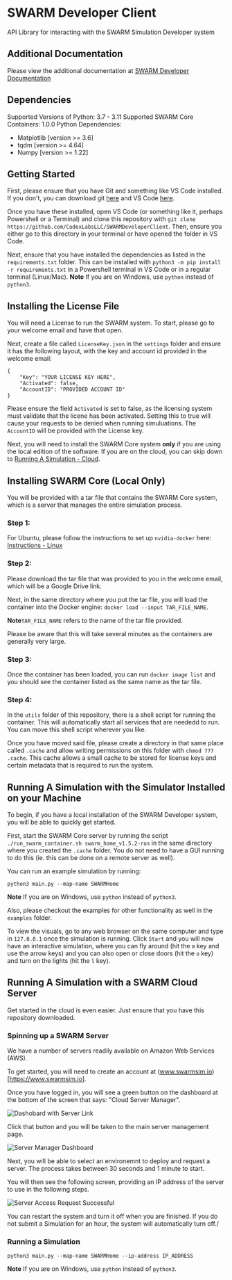 # SWARM Developer Client
API Library for interacting with the SWARM Simulation Developer system
  
## Additional Documentation
Please view the additional documentation at [SWARM Developer Documentation](https://codexlabsllc.github.io/SWARM-RDS-Client-Dev/)
  
## Dependencies
Supported Versions of Python: 3.7 - 3.11
Supported SWARM Core Containers: 1.0.0
Python Dependencies:
- Matplotlib [version >= 3.6]
- tqdm [version >= 4.64]
- Numpy [version >= 1.22]

## Getting Started
First, please ensure that you have Git and something like VS Code installed. If you don't, you 
can download git [here](https://git-scm.com/downloads) and VS Code [here](https://code.visualstudio.com/download).
  
Once you have these installed, open VS Code (or something like it, perhaps Powershell or a Terminal) and clone 
this repository with `git clone https://github.com/CodexLabsLLC/SWARMDeveloperClient`. Then, ensure you either 
go to this directory in your terminal or have opened the folder in VS Code.
  
Next, ensure that you have installed the dependencies as listed in
the `requirements.txt` folder. This can be installed with `python3 -m pip install -r requirements.txt` in a Powershell terminal 
in VS Code or in a regular terminal (Linux/Mac).
**Note** If you are on Windows, use `python` instead of `python3`.
  
## Installing the License File
You will need a License to run the SWARM system. To start, please go to your
welcome email and have that open.
  
Next, create a file called `LicenseKey.json` in the `settings` folder and ensure it has the following
layout, with the key and account id provided in the welcome email:
```
{
    "Key": "YOUR LICENSE KEY HERE",
    "Activated": false,
    "AccountID": "PROVIDED ACCOUNT ID"
}
```
Please ensure the field `Activated` is set to false, as the licensing system
must validate that the licene has been activated. Setting this to true will
cause your requests to be denied when running simuluations. The `AccountID` will be provided with the License key.
  
Next, you will need to install the SWARM Core system **only** if you are using
the local edition of the software. If you are on the cloud, you can skip down to
[Running A Simulation - Cloud](#running-a-simulation---cloud).
  
## Installing SWARM Core (Local Only)
You will be provided with a tar file that contains the SWARM Core system,
which is a server that manages the entire simulation process.

### Step 1:
For Ubuntu, please follow the instructions to set up `nvidia-docker` here: [Instructions - Linux](https://docs.nvidia.com/datacenter/cloud-native/container-toolkit/install-guide.html)
  
### Step 2:
Please download the tar file that was provided to you in the welcome email,
which will be a Google Drive link.
  
Next, in the same directory where you put the tar file, you will load the container into the Docker engine: `docker load --input TAR_FILE_NAME`.
  
**Note**`TAR_FILE_NAME` refers to the name of the tar file provided.
  
Please be aware that this will take several minutes as the containers are generally very large.
  
### Step 3:
Once the container has been loaded, you can run `docker image list` and you should see the container listed
as the same name as the tar file.
  
### Step 4:
In the `utils` folder of this repository, there is a shell script for running the container. This will
automatically start all services that are neededd to run. You can move this shell script wherever you like.
  
Once you have moved said file, please create a directory in that same place called `.cache` and allow writing
permissions on this folder with `chmod 777 .cache`. This cache allows a small cache to be stored for license keys
and certain metadata that is required to run the system.
  
## Running A Simulation with the Simulator Installed on your Machine
To begin, if you have a local installation of the SWARM Developer system, you
will be able to quickly get started.
  
First, start the SWARM Core server by running the script `./run_swarm_container.sh swarm_home_v1.5.2-ros` in the same directory where you created the `.cache` folder. You do not need to have a GUI
running to do this (ie. this can be done on a remote server as well).
  
You can run an example simulation by running:
```
python3 main.py --map-name SWARMHome
```
**Note** If you are on Windows, use `python` instead of `python3`.
  
Also, please checkout the examples for other functionality as well in the `examples` folder.
  
To view the visuals, go to any web browser on the same computer and type in `127.0.0.1` once the simulation
is running. Click `Start` and you will now have an interactive simulation, where you can fly around (hit the `m` key and use the arrow keys) 
and you can also open or close doors (hit the `o` key) and turn on the lights (hit the `l` key).

## Running A Simulation with a SWARM Cloud Server
Get started in the cloud is even easier. Just ensure that you have this repository
downloaded.
  
### Spinning up a SWARM Server
We have a number of servers readily available on Amazon Web Services (AWS).
  
To get started, you will need to create an account at (www.swarmsim.io)[https://www.swarmsim.io].
  
Once you have logged in, you will see a green button on the dashboard at the bottom of the screen that says: "Cloud Server Manager".
  
![Dashobard with Server Link](images/DashboardWithServerButton.png)

Click that button and you will be taken to the main server management page.
  
![Server Manager Dashboard](images/ServerManagerStartPage.png)  

Next, you will be able to select an environemnt to deploy and request a server. The process takes between 30 seconds and 1 minute to start.
  
You will then see the following screen, providing an IP address of the server to use in the following steps.
  
![Server Access Request Successful](images/ServerAccessRequest.png)
  
You can restart the system and turn it off when you are finished. If you do not submit a Simulation for an hour,
the system will automatically turn off./
### Running a Simulation

```
python3 main.py --map-name SWARMHome --ip-address IP_ADDRESS
```
**Note** If you are on Windows, use `python` instead of `python3`.

